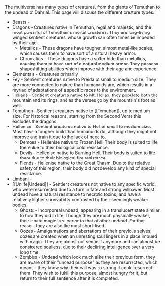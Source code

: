 The multiverse has many types of creatures, from the giants of Temuthan to the undead of Dahrial. This page will discuss the different creature types.
 
- Beasts -
- Dragons - Creatures native in Temuthan, regal and majestic, and the most powerful of Temuthan's mortal creatures. They are long-living winged sentient creatures, whose growth can often times be impeded by their age.
    - Metallics - These dragons have tougher, almost metal-like scales, which causes them to have sort of a natural heavy armor.
    - Chromatics - These dragons have a softer hide than metallics, causing them to have sort of a natural medium armor. They possess shapeshifting abilities which improve with their age and experience.
- Elementals - Creatures primarily 
- Fey - Sentient creatures native to Preida of small to medium size. They are more connected to nature than humanoids are, which results in a myriad of adaptations of a specific races to the environment.
- Helians - Sentient creatures native to Mt. Heliax, they populate both the mountain and its rings, and as the verses go by the mountain's foot as well.  
- Temuthen - Sentient creatures native to [[Temuþan]], up to medium size. For historical reasons, starting from the Second Verse this excludes the dragons.
- Hellenise - Sentient creatures native to Hell of small to medium size. Most have a tougher build than humanoids do, although they might not improve and train it due to the lack of need to.
    - Demons - Hellenise native to Frozen Hell. Their body is suited to life there due to their biological cold resistance.
    - Devils - Hellenise native to Burning Hell. Their body is suited to life there due to their biological fire resistance.
    - Fiends - Hellenise native to the Great Chasm. Due to the relative safety of this region, their body did not develop any kind of special resistance.
- Limbani - 
- [[Unlife|Undead]] - Sentient creatures not native to any specific world, who were resurrected due to a turn in fate and strong willpower. Most undead have a natural resistance to necrotic toxins, and have a relatively higher survivability contrasted by their seemingly weaker bodies.
    - Ghosts - Incorporeal undead, appearing in a translucent state similar to how they did in life. Though they are much physically weaker, their innate magic is superior to that of other undead. For that reason, they are also the most short-lived.
    - Oozes - Amalgamations and aberrations of their previous selves, oozes are created when an unresting soul lingers in a place imbued with magic. They are almost not sentient anymore and can almost be considered soulless, due to their declining intelligence over a very long time.
    - Zombies - Undead which look much alike their previous form, they are aware of their "undead purpose" as they are resurrected, which means - they know why their will was so strong it could resurrect them. They wish to fulfill this purpose, almost hungry for it, but return to their full sentience after it is completed.